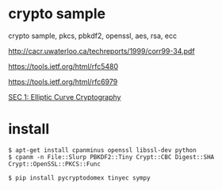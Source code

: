 # crypto sample

crypto sample, pkcs, pbkdf2, openssl, aes, rsa, ecc

http://cacr.uwaterloo.ca/techreports/1999/corr99-34.pdf

https://tools.ietf.org/html/rfc5480

https://tools.ietf.org/html/rfc6979

[SEC 1: Elliptic Curve Cryptography](http://www.secg.org/sec1-v2.pdf)


# install

    $ apt-get install cpanminus openssl libssl-dev python
    $ cpanm -n File::Slurp PBKDF2::Tiny Crypt::CBC Digest::SHA Crypt::OpenSSL::PKCS::Func 

    $ pip install pycryptodomex tinyec sympy


